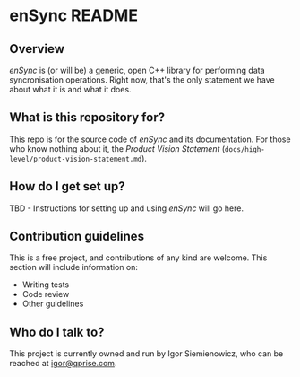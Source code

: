# enSync README #

## Overview ##

*enSync* is (or will be) a generic, open C++ library for performing data
syncronisation operations. Right now, that's the only statement we have about
what it is and what it does.

## What is this repository for? ##

This repo is for the source code of *enSync* and its documentation. For those
who know nothing about it, the *Product Vision Statement*
(`docs/high-level/product-vision-statement.md`).

## How do I get set up? ##

TBD - Instructions for setting up and using *enSync* will go here.

## Contribution guidelines ##

This is a free project, and contributions of any kind are welcome. This
section will include information on:

* Writing tests
* Code review
* Other guidelines

## Who do I talk to? ##

This project is currently owned and run by Igor Siemienowicz, who can be
reached at igor@qprise.com.
